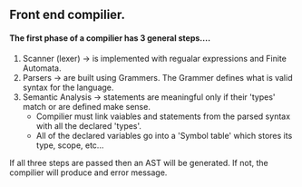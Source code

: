## Front end compilier.

#### The first phase of a compilier has 3 general steps....

1. Scanner (lexer) -> is implemented with regualar expressions and Finite Automata.
2. Parsers -> are built using Grammers. The Grammer defines what is valid syntax for the language.
3. Semantic Analysis -> statements are meaningful only if their 'types' match or are defined make sense.
   - Compilier must link vaiables and statements from the parsed syntax with all the declared 'types'.
   - All of the declared variables go into a 'Symbol table' which stores its type, scope, etc...

If all three steps are passed then an AST will be generated. If not, the compilier will produce and error message.
